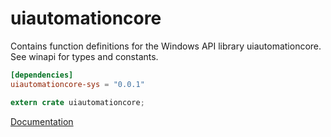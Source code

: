 # uiautomationcore #
Contains function definitions for the Windows API library uiautomationcore. See winapi for types and constants.

```toml
[dependencies]
uiautomationcore-sys = "0.0.1"
```

```rust
extern crate uiautomationcore;
```

[Documentation](https://retep998.github.io/doc/winapi/uiautomationcore/)
